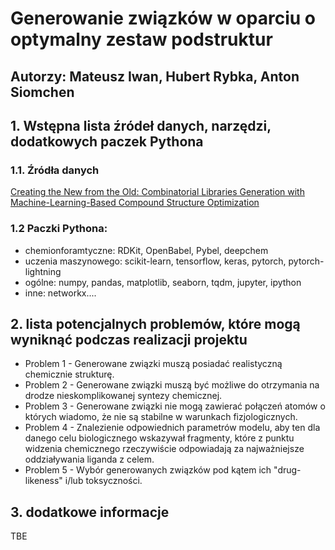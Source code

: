 # Generowanie związków w oparciu o optymalny zestaw podstruktur
## Autorzy: Mateusz Iwan, Hubert Rybka, Anton Siomchen
## 1.  Wstępna lista źródeł danych, narzędzi, dodatkowych paczek Pythona
### 1.1. Źródła danych
[Creating the New from the Old: Combinatorial Libraries Generation with Machine-Learning-Based Compound Structure Optimization](https://pubs.acs.org/doi/10.1021/acs.jcim.6b00426)
### 1.2 Paczki Pythona:
* chemionforamtyczne: RDKit, OpenBabel, Pybel, deepchem
* uczenia maszynowego: scikit-learn, tensorflow, keras, pytorch, pytorch-lightning
* ogólne: numpy, pandas, matplotlib, seaborn, tqdm, jupyter, ipython
* inne: networkx....
## 2. lista potencjalnych problemów, które mogą wyniknąć podczas realizacji projektu
- Problem 1 - Generowane związki muszą posiadać realistyczną chemicznie strukturę.
- Problem 2 - Generowane związki muszą być możliwe do otrzymania na drodze nieskomplikowanej syntezy chemicznej.
- Problem 3 - Generowane związki nie mogą zawierać połączeń atomów o których wiadomo, że nie są stabilne w warunkach fizjologicznych.
- Problem 4 - Znalezienie odpowiednich parametrów modelu, aby ten dla danego celu biologicznego wskazywał fragmenty, które z punktu widzenia chemicznego rzeczywiście odpowiadają za najważniejsze oddziaływania liganda z celem.
- Problem 5 - Wybór generowanych związków pod kątem ich "drug-likeness" i/lub toksyczności.

## 3.  dodatkowe informacje
TBE
